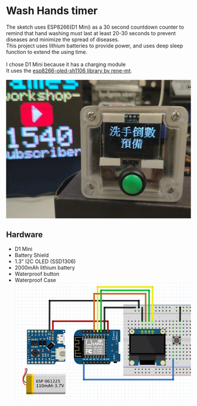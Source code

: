 # Wash Hands timer
The sketch uses ESP8266(D1 Mini) as a 30 second countdown counter to remind that hand washing must last at least 20-30 seconds to prevent diseases and minimize the spread of diseases. <BR>
This project uses lithium batteries to provide power, and uses deep sleep function to extend the using time.<BR><BR>
I chose D1 Mini because it has a charging module<BR>
It uses the <a href="https://github.com/rene-mt/esp8266-oled-sh1106">esp8266-oled-sh1106 library by rene-mt</a>.<BR><BR>
![github](https://github.com/James-workshop/Wash-Hands-timer/blob/master/Wash_Hands_timer.jpeg "Wash Hands timer") <BR>

## Hardware<BR>
* D1 Mini <BR>
* Battery Shield<BR>
* 1.3" I2C OLED (SSD1306)<BR>
* 2000mAh lithium battery<BR>
* Waterproof button <BR>
* Waterproof Case<BR>
![github](https://github.com/James-workshop/Wash-Hands-timer/blob/master/Schematic.png "Wash Hands timer") <BR><BR>
